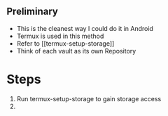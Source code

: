 ## Preliminary 
- This is the cleanest way I could do it in Android
- Termux is used in this method
- Refer to [[termux-setup-storage]]
- Think of each vault as its own Repository

# Steps
1. Run termux-setup-storage to gain storage access
2. 